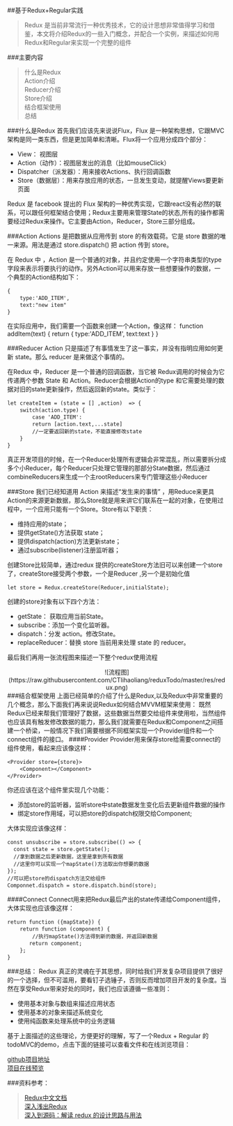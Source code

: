 ##基于Redux+Regular实践

>Redux 是当前非常流行一种优秀技术，它的设计思想非常值得学习和借鉴，本文将介绍Redux的一些入门概念，并配合一个实例，来描述如何用Redux和Regular来实现一个完整的组件

###主要内容  
>什么是Redux  
>Action介绍  
>Reducer介绍  
>Store介绍  
>结合框架使用  
>总结

###什么是Redux
首先我们应该先来说说Flux，Flux 是一种架构思想，它跟MVC 架构是同一类东西，但是更加简单和清晰。Flux将一个应用分成四个部分：

* View： 视图层
* Action（动作）：视图层发出的消息（比如mouseClick）
* Dispatcher（派发器）：用来接收Actions、执行回调函数
* Store（数据层）：用来存放应用的状态，一旦发生变动，就提醒Views要更新页面



Redux 是 facebook 提出的 Flux 架构的一种优秀实现，它跟react没有必然的联系，可以跟任何框架结合使用；Redux主要用来管理State的状态,所有的操作都需要经过Redux来操作。它主要由Action，Reducer，Store三部分组成。

###Action
Actions 是把数据从应用传到 store 的有效载荷。它是 store 数据的唯一来源。用法是通过 store.dispatch() 把 action 传到 store。

在 Redux 中 ，Action 是一个普通的对象，并且约定使用一个字符串类型的type 字段来表示将要执行的动作。另外Action可以用来存放一些想要操作的数据，一个典型的Action结构如下：
	
	{
		type:'ADD_ITEM',
		text:"new item"
	}
在实际应用中，我们需要一个函数来创建一个Action，像这样：
	function addItem(text) {
		return {
			type:'ADD_ITEM',
			text:text
		}
	}

###Reducer
Action 只是描述了有事情发生了这一事实，并没有指明应用如何更新 state。那么 reducer 是来做这个事情的。

在Redux 中，Reducer 是一个普通的回调函数，当它被 Redux调用的时候会为它传递两个参数 State 和 Action。Reducer会根据Action的type 和它需要处理的数据对旧的state更新操作，然后返回新的state。类似于：

	let createItem = (state = [] ,action)  => {
		switch(action.type) {
			case 'ADD_ITEM':
			return [action.text,...state]
			//一定要返回新的state，不能直接修改state
		}
	}
	
真正开发项目的时候，在一个Reducer处理所有逻辑会非常混乱，所以需要拆分成多个小Reducer，每个Reducer只处理它管理的那部分State数据，然后通过combineReducers来生成一个主rootReducers来专门管理这些小Reducer

###Store
我们已经知道用 Action 来描述“发生来的事情” ，用Reduce来更具Action的来源更新数据，那么Store就是用来讲它们联系在一起的对象，在使用过程中，一个应用只能有一个Store。Store有以下职责：  

* 维持应用的state；
* 提供getState()方法获取 state；
* 提供dispatch(action)方法更新state；
* 通过subscribe(listener)注册监听器；

创建Store比较简单，通过redux 提供的createStore方法旧可以来创建一个store了，createStore接受两个参数，一个是Reducer ,另一个是初始化值

	let store = Redux.createStore(Reducer,initialState);

创建的store对象有以下四个方法：

* getState： 获取应用当前State。
* subscribe：添加一个变化监听器。
* dispatch：分发 action。修改State。
* replaceReducer：替换 store 当前用来处理 state 的 reducer。
	
最后我们再用一张流程图来描述一下整个redux使用流程
<center>
![流程图](https://raw.githubusercontent.com/CTlihaoliang/reduxTodo/master/res/redux.png)
</center>
###结合框架使用
上面已经简单的介绍了什么是Redux,以及Redux中非常重要的几个概念，那么下面我们再来说说Redux如何结合MVVM框架来使用：
既然Redux已经来帮我们管理好了数据，这些数据当然要交给组件来使用啦，当然组件也应该具有触发修改数据的能力，那么我们就需要在Redux和Component之间搭建一个桥梁，一般情况下我们需要根据不同框架实现一个Provider组件和一个connect组件的接口。
####Provider
Provider用来保存store给需要connect的组件使用，看起来应该像这样：

	<Provider store={store}>
		<Component></Component>
	</Provider>
你还应该在这个组件里实现几个功能：

* 添加store的监听器，监听store中state数据发生变化后去更新组件数据的操作
* 绑定store作用域，可以把store的dispatch权限交给Component;

大体实现应该像这样：
	
	const unsubscribe = store.subscribe(() => {
      const state = store.getState();
      //拿到数据之后更新数据，这里是拿到所有数据
      //这里你可以实现一个mapState()方法取出你想要的数据
    });
    //可以把store的dispatch方法交给组件
    Componnet.dispatch = store.dispatch.bind(store);
   
      
####Connect
Connect用来把Redux最后产出的state传递给Component组件，大体实现也应该像这样：
	
	return function ({mapState}) {
	    return function (component) {
	    	//执行mapState()方法得到新的数据，并返回新数据
	       return component;
	    };
  	}

###总结：
Redux 真正的灵魂在于其思想，同时给我们开发复杂项目提供了很好的一个选择，但不可滥用，要看钉子选锤子，否则反而增加项目开发的复杂度。当然在享受Redux带来好处的同时，我们也应该遵循一些准则：

* 使用基本对象与数组来描述应用状态
* 使用基本的对象来描述系统变化
* 使用纯函数来处理系统中的业务逻辑

基于上面描述的这些理论，方便更好的理解，写了一个Redux + Regular 的todoMVC的demo，点击下面的链接可以查看文件和在线浏览项目：

[github项目地址](https://github.com/CTlihaoliang/reduxTodo)  
[项目在线预览](https://ctlihaoliang.github.io/reduxTodo/)

###资料参考：

>[Redux中文文档](http://cn.redux.js.org/docs/recipes/reducers/InitializingState.html)  
>[深入浅出Redux](https://github.com/berwin/Blog/issues/4)  
>[深入到源码：解读 redux 的设计思路与用法](https://github.com/Lucifier129/Lucifier129.github.io/issues/9)



	




